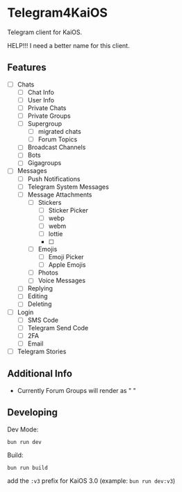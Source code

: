 # Telegram4KaiOS

Telegram client for KaiOS.

HELP!!! I need a better name for this client.

## Features

- [ ] Chats
  - [ ] Chat Info
  - [ ] User Info
  - [ ] Private Chats
  - [ ] Private Groups
  - [ ] Supergroup
    - [ ] migrated chats
    - [ ] Forum Topics
  - [ ] Broadcast Channels
  - [ ] Bots
  - [ ] Gigagroups
- [ ] Messages
  - [ ] Push Notifications
  - [ ] Telegram System Messages
  - [ ] Message Attachments
    - [ ] Stickers
      - [ ] Sticker Picker
      - [ ] webp
      - [ ] webm
      - [ ] lottie
      - [ ]
    - [ ] Emojis
      - [ ] Emoji Picker
      - [ ] Apple Emojis
    - [ ] Photos
    - [ ] Voice Messages
  - [ ] Replying
  - [ ] Editing
  - [ ] Deleting
- [ ] Login
  - [ ] SMS Code
  - [ ] Telegram Send Code
  - [ ] 2FA
  - [ ] Email
- [ ] Telegram Stories

## Additional Info

- Currently Forum Groups will render as " "

## Developing

Dev Mode:

```
bun run dev
```

Build:

```
bun run build
```

add the `:v3` prefix for KaiOS 3.0 (example: `bun run dev:v3`)

